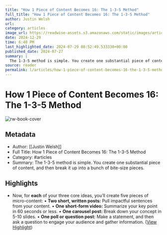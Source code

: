 ```yaml
---
title: "How 1 Piece of Content Becomes 16: The 1-3-5 Method"
full_title: "How 1 Piece of Content Becomes 16: The 1-3-5 Method"
author: Justin Welsh
url: 
category: articles
image_url: https://readwise-assets.s3.amazonaws.com/static/images/article1.be68295a7e40.png
date: 2024-12-29
time: 6:40 PM
last_highlighted_date: 2024-07-29 08:52:49.533338+00:00
published_date: 2024-07-27
summary: |
  The 1-3-5 method is simple. You create one substantial piece of content, and then break it up into a bunch of bite-size pieces.
source: reader
permalink: l/articles/how-1-piece-of-content-becomes-16-the-1-3-5-method
---
```

# How 1 Piece of Content Becomes 16: The 1-3-5 Method

![rw-book-cover](https://readwise-assets.s3.amazonaws.com/static/images/article1.be68295a7e40.png)

## Metadata
- Author: [[Justin Welsh]]
- Full Title: How 1 Piece of Content Becomes 16: The 1-3-5 Method
- Category: #articles
- Summary: The 1-3-5 method is simple. You create one substantial piece of content, and then break it up into a bunch of bite-size pieces.

## Highlights
- Now, for **each** of your three core ideas, you’ll create five pieces of micro-content:
  • **Two short, written posts:** Pull impactful sentences from your content.
  • **One short-form video:** Summarize your key point in 60 seconds or less.
  • **One carousel post:** Break down your concept in 5-10 slides.
  • **One poll or question post:** Make a statement, and then ask a question to engage your audience and gather information. ([View Highlight](https://read.readwise.io/read/01j3yv2er9tywbc7gdcm9365sk))


